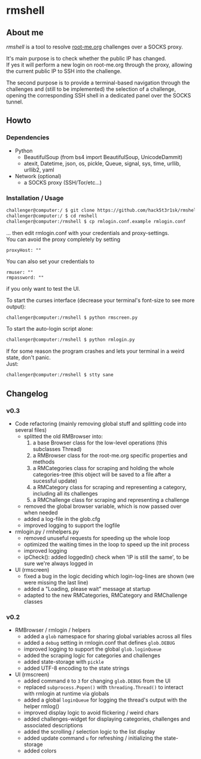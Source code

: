# rmshell

## About me
*rmshell* is a tool to resolve [root-me.org](https://www.root-me.org/) challenges over a SOCKS proxy.  

It's main purpose is to check whether the public IP has changed.  
If yes it will perform a new login on root-me.org through the proxy, allowing the current public IP to SSH into the challenge.  

The second purpose is to provide a terminal-based navigation through the challenges
and (still to be implemented) the selection of a challenge, opening the corresponding 
SSH shell in a dedicated panel over the SOCKS tunnel.

## Howto

### Dependencies
* Python
  * BeautifulSoup (from bs4 import BeautifulSoup, UnicodeDammit)
  * atexit, Datetime, json, os, pickle, Queue, signal, sys, time, urllib, urllib2, yaml
* Network (optional)
  * a SOCKS proxy (SSH/Tor/etc...)

### Installation / Usage
```bash
challenger@computer:/ $ git clone https://github.com/hack5t3r1sk/rmshell.git
challenger@computer:/ $ cd rmshell
challenger@computer:/rmshell $ cp rmlogin.conf.example rmlogin.conf
```
... then edit rmlogin.conf with your credentials and proxy-settings.  
You can avoid the proxy completely by setting
```
proxyHost: ""
```

You can also set your credentials to
```
rmuser: ""
rmpassword: ""
```
if you only want to test the UI.

To start the curses interface (decrease your terminal's font-size to see more output):
```bash
challenger@computer:/rmshell $ python rmscreen.py
```

To start the auto-login script alone:
```bash
challenger@computer:/rmshell $ python rmlogin.py
```

If for some reason the program crashes and lets your terminal in a weird state, don't panic.  
Just:
```bash
challenger@computer:/rmshell $ stty sane
```


## Changelog
### v0.3
* Code refactoring (mainly removing global stuff and splitting code into several files)
  - splitted the old RMBrowser into:
    1. a base Browser class for the low-level operations (this subclasses Thread)
    2. a RMBrowser class for the root-me.org specific properties and methods
    3. a RMCategories class for scraping and holding the whole categories-tree (this object will be saved to a file after a sucessful update)
    4. a RMCategory class for scraping and representing a category, including all its challenges
    5. a RMChallenge class for scraping and representing a challenge
  - removed the global browser variable, which is now passed over when needed
  - added a log-file in the glob.cfg
  - improved logging to support the logfile
* rmlogin.py / rmhelpers.py
  - removed unuseful requests for speeding up the whole loop
  - optimized the waiting times in the loop to speed up the init process
  - improved logging
  - ipCheck(): added loggedIn() check when 'IP is still the same', to be sure we're always logged in
* UI (rmscreen)
  - fixed a bug in the logic deciding which login-log-lines are shown (we were missing the last line)
  - added a "Loading, please wait" message at startup
  - adapted to the new RMCategories, RMCategory and RMChallenge classes

### v0.2 
* RMBrowser / rmlogin / helpers
  - added a `glob` namespace for sharing global variables across all files
  - added a `debug` setting in rmlogin.conf that defines `glob.DEBUG`
  - improved logging to support the global `glob.loginQueue`
  - added the scraping logic for categories and challenges
  - added state-storage with `pickle`
  - added UTF-8 encoding to the state strings
* UI (rmscreen)
  - added command `0` to `3` for changing `glob.DEBUG` from the UI
  - replaced `subprocess.Popen()` with `threading.Thread()` to interact with rmlogin at runtime via globals
  - added a global `loginQueue` for logging the thread's output with the helper rmlog()
  - improved display logic to avoid flickering / weird chars
  - added challenges-widget for displaying categories, challenges and associated descriptions
  - added the scrolling / selection logic to the list display 
  - added update command `u` for refreshing / initializing the state-storage
  - added colors
